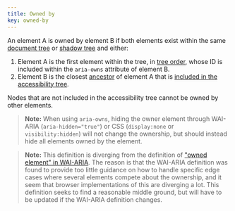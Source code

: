 ```yaml
---
title: Owned by
key: owned-by
---
```


An element A is owned by element B if both elements exist within the same [document tree](https://www.w3.org/TR/dom41/#document-trees) or [shadow tree](https://www.w3.org/TR/dom41/#shadow-trees) and either:

1. Element A is the first element within the tree, in [tree order](https://www.w3.org/TR/dom/#concept-tree-order), whose ID is included within the `aria-owns` attribute of element B.
2. Element B is the closest [ancestor](https://www.w3.org/TR/dom/#concept-tree-ancestor) of element A that is [included in the accessibility tree](#included-in-the-accessibility-tree).

Nodes that are not included in the accessibility tree cannot be owned by other elements.

> **Note:** When using `aria-owns`, hiding the owner element through WAI-ARIA (`aria-hidden="true"`) or CSS (`display:none` or `visibility:hidden`) will not change the ownership, but should instead hide all elements owned by the element.

> **Note:** This definition is diverging from the definition of ["owned element" in WAI-ARIA](https://www.w3.org/TR/wai-aria-1.1/#dfn-owned-element). The reason is that the WAI-ARIA definition was found to provide too little guidance on how to handle specific edge cases where several elements compete about the ownership, and it seem that browser implementations of this are diverging a lot. This definition seeks to find a reasonable middle ground, but will have to be updated if the WAI-ARIA definition changes.
